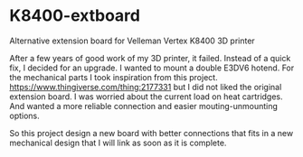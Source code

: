 # K8400-extboard
Alternative extension board for Velleman Vertex K8400 3D printer

After a few years of good work of my 3D printer, it failed.
Instead of a quick fix, I decided for an upgrade.
I wanted to mount a double E3DV6 hotend.
For the mechanical parts I took inspiration from this project.
https://www.thingiverse.com/thing:2177331
but I did not liked the original extension board. I was worried about the current load on heat cartridges. 
And wanted a more reliable connection and easier mouting-unmounting options.

So this project design a new board with better connections that fits in a new mechanical design that I will link as soon as it is complete.
